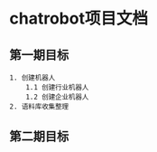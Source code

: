 # chatrobot项目文档
## 第一期目标
    1. 创建机器人
        1.1 创建行业机器人
        1.2 创建企业机器人
    2. 语料库收集整理

## 第二期目标
